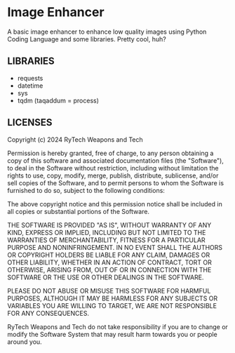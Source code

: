 # Image Enhancer

A basic image enhancer to enhance low quality images using Python Coding Language and some libraries. Pretty cool, huh?

## LIBRARIES

- requests
- datetime
- sys
- tqdm (taqaddum = process)

## LICENSES

Copyright (c) 2024 RyTech Weapons and Tech

Permission is hereby granted, free of charge, to any person obtaining a copy of this software and associated documentation files (the "Software"), to deal in the Software without restriction, including without limitation the rights to use, copy, modify, merge, publish, distribute, sublicense, and/or sell copies of the Software, and to permit persons to whom the Software is furnished to do so, subject to the following conditions:

The above copyright notice and this permission notice shall be included in all copies or substantial portions of the Software.

THE SOFTWARE IS PROVIDED "AS IS", WITHOUT WARRANTY OF ANY KIND, EXPRESS OR IMPLIED, INCLUDING BUT NOT LIMITED TO THE WARRANTIES OF MERCHANTABILITY, FITNESS FOR A PARTICULAR PURPOSE AND NONINFRINGEMENT. IN NO EVENT SHALL THE AUTHORS OR COPYRIGHT HOLDERS BE LIABLE FOR ANY CLAIM, DAMAGES OR OTHER LIABILITY, WHETHER IN AN ACTION OF CONTRACT, TORT OR OTHERWISE, ARISING FROM, OUT OF OR IN CONNECTION WITH THE SOFTWARE OR THE USE OR OTHER DEALINGS IN THE SOFTWARE.

PLEASE DO NOT ABUSE OR MISUSE THIS SOFTWARE FOR HARMFUL PURPOSES, ALTHOUGH IT MAY BE HARMLESS FOR ANY SUBJECTS OR VARIABLES YOU ARE WILLING TO TARGET, WE ARE NOT RESPONSIBLE FOR ANY CONSEQUENCES.

RyTech Weapons and Tech do not take responsibility if you are to change or modify the Software System that may result harm towards you or people around you.
